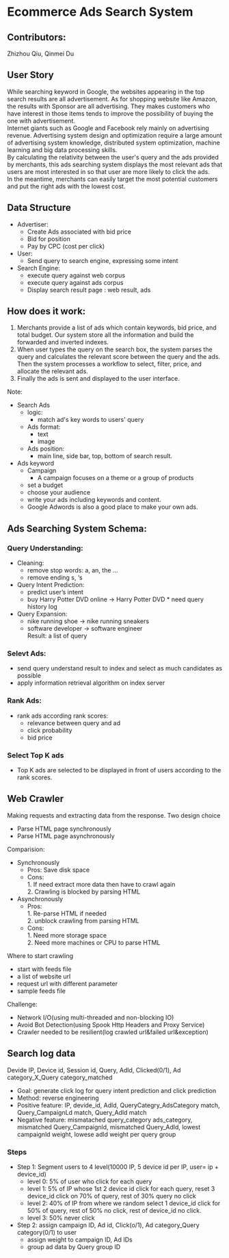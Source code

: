 # Ecommerce Ads Search System

## Contributors:    
Zhizhou Qiu, Qinmei Du

## User Story   
While searching keyword in Google, the websites appearing in the top search results are all advertisement. As for shopping website like Amazon, the results with Sponsor are all advertising. They makes customers who have interest in those items tends to improve the possibility of buying the one with advertisement.  
Internet giants such as Google and Facebook rely mainly on advertising revenue. Advertising system design and optimization require a large amount of advertising system knowledge, distributed system optimization, machine learning and big data processing skills.      
By calculating the relativity between the user's query and the ads provided by merchants, this ads searching system displays the most relevant ads that users are most interested in so that user are more likely to click the ads.  
In the meantime, merchants can easily target the most potential customers and put the right ads with the lowest cost.  

## Data Structure    
  *  Advertiser:      
      *  Create Ads associated with bid price   
      *  Bid for position     
      *  Pay by CPC (cost per click)    
  *  User:
      *  Send query to search engine, expressing some intent    
  *   Search Engine:      
      *  execute query against web corpus   
      *  execute query against ads corpus   
      *  Display search result page : web result, ads     

## How does it work:  
1. Merchants provide a list of ads which contain keywords, bid price, and total budget. Our system store all the information and build the forwarded and inverted indexes.    
2. When user types the query on the search box, the system parses the query and calculates the relevant score between the query and the ads. Then the system processes a workflow to select, filter, price, and allocate the relevant ads.    
3. Finally the ads is sent and displayed to the user interface. 
     
Note:  
* Search Ads
    *  logic:      
        *  match ad's key words to users' query    
    *  Ads format:
        *  text
        *  image
    *  Ads position:      
        *  main line, side bar, top, bottom of search result.
* Ads keyword
    * Campaign
      * A campaign focuses on a theme or a group of products
    * set a budget
    * choose your audience
    * write your ads including keywords and content.
    * Google Adwords is also a good place to make your own ads.

## Ads Searching System Schema:  
### Query Understanding:  
   *  Cleaning:
       *  remove stop words: a, an, the ...
       *  remove ending s, ‘s
   *  Query Intent Prediction:  
       *  predict user’s intent
       *  buy Harry Potter DVD online -> Harry Potter DVD
     *  need query history log  
   *  Query Expansion:  
       *  nike running shoe -> nike running sneakers  
       *  software developer -> software engineer  
   Result: a list of query    
### Selevt Ads:   
  *  send query understand result to index and select as much candidates as possible  
  *  apply information retrieval algorithm on index server   
### Rank Ads:  
  *  rank ads according rank scores:  
     *  relevance between query and ad   
     *  click probability   
     *  bid price   
### Select Top K ads
  *  Top K ads are selected to be displayed in front of users according to the rank scores.

## Web Crawler
Making requests and extracting data from the response.
Two design choice
 * Parse HTML page synchronously
 * Parse HTML page asynchronously  
   
Comparision:  
* Synchronously  
   * Pros: Save disk space  
   * Cons:   
          1. If need extract more data then have to crawl again  
          2. Crawling is blocked by parsing HTML  
* Asynchronously
   * Pros:   
          1. Re-parse HTML if needed  
          2. unblock crawling from parsing HTML
   * Cons:   
          1. Need more storage space  
          2. Need more machines or CPU to parse HTML  
             
Where to start crawling
   * start with feeds file
   * a list of website url
   * request url with different parameter
   * sample feeds file
  
Challenge:
* Network I/O(using multi-threaded and non-blocking IO)
* Avoid Bot Detection(using Spook Http Headers and Proxy Service)
* Crawler needed to be resilient(log crawled url&failed url&exception)

## Search log data
Devide IP, Device id, Session id, Query, Adld, Clicked(0/1), Ad category_X_Query category_matched  
* Goal: generate click log for query intent prediction and click prediction  
* Method: reverse engineering  
* Positive feature: IP, devide_id, Adld, QueryCategry_AdsCategory match, Query_CampaignLd match, Query_Adld match  
* Negative feature: mismatached query_category ads_category, mismatched Query_Campaignld, mismatched Query_Adld, lowest campaignld weight, lowese adld weight per query group  
### Steps
* Step 1: Segment users to 4 level(10000 IP, 5 device id per IP, user= ip + device_id)
    * level 0: 5% of user who click for each query
    * level 1: 5% of IP whose  1st 2 device id click for each query, reset 3  device_id click on 70% of query, rest of 30% query no click
    * level 2: 40% of IP from where we random select 1 device_id click for 50% of query, rest of 50% no click, rest of device_id no click.
    * level 3: 50% never click
* Step 2: assign campaign ID, Ad id, Click(o/1), Ad category_Query category(0/1) to user
    * assign weight to campaign ID, Ad IDs
    * group ad data by Query group ID  